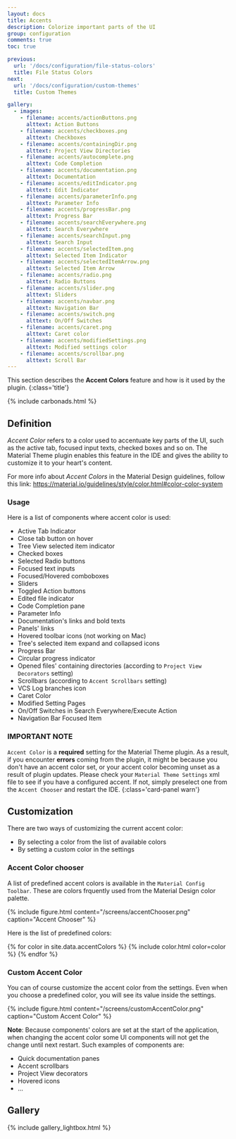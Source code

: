 ```yaml
---
layout: docs
title: Accents
description: Colorize important parts of the UI
group: configuration
comments: true
toc: true

previous:
  url: '/docs/configuration/file-status-colors'
  title: File Status Colors
next:
  url: '/docs/configuration/custom-themes'
  title: Custom Themes

gallery:
  - images:
    - filename: accents/actionButtons.png
      alttext: Action Buttons
    - filename: accents/checkboxes.png
      alttext: Checkboxes
    - filename: accents/containingDir.png
      alttext: Project View Directories
    - filename: accents/autocomplete.png
      alttext: Code Completion
    - filename: accents/documentation.png
      alttext: Documentation
    - filename: accents/editIndicator.png
      alttext: Edit Indicator
    - filename: accents/parameterInfo.png
      alttext: Parameter Info
    - filename: accents/progressBar.png
      alttext: Progress Bar
    - filename: accents/searchEverywhere.png
      alttext: Search Everywhere
    - filename: accents/searchInput.png
      alttext: Search Input
    - filename: accents/selectedItem.png
      alttext: Selected Item Indicator
    - filename: accents/selectedItemArrow.png
      alttext: Selected Item Arrow
    - filename: accents/radio.png
      alttext: Radio Buttons
    - filename: accents/slider.png
      alttext: Sliders
    - filename: accents/navbar.png
      alttext: Navigation Bar
    - filename: accents/switch.png
      alttext: On/Off Switches
    - filename: accents/caret.png
      alttext: Caret color
    - filename: accents/modifiedSettings.png
      alttext: Modified settings color
    - filename: accents/scrollbar.png
      alttext: Scroll Bar
---
```


This section describes the **Accent Colors** feature and how is it used by the plugin.
{:class='title'}

{% include carbonads.html %}

## Definition

_Accent Color_ refers to a color used to accentuate key parts of the UI, such as the active tab, focused input texts, checked boxes and so on. The Material Theme plugin enables this feature in the IDE and gives the ability to customize it to your heart's content.

For more info about _Accent Colors_ in the Material Design guidelines, follow this link: https://material.io/guidelines/style/color.html#color-color-system

### Usage

Here is a list of components where accent color is used:
- Active Tab Indicator
- Close tab button on hover
- Tree View selected item indicator
- Checked boxes
- Selected Radio buttons
- Focused text inputs
- Focused/Hovered comboboxes
- Sliders
- Toggled Action buttons
- Edited file indicator
- Code Completion pane
- Parameter Info
- Documentation's links and bold texts
- Panels' links
- Hovered toolbar icons (not working on Mac)
- Tree's selected item expand and collapsed icons
- Progress Bar
- Circular progress indicator
- Opened files' containing directories (according to `Project View Decorators` setting)
- Scrollbars (according to `Accent Scrollbars` setting)
- VCS Log branches icon
- Caret Color
- Modified Setting Pages
- On/Off Switches in Search Everywhere/Execute Action
- Navigation Bar Focused Item

### IMPORTANT NOTE

`Accent Color` is a **required** setting for the Material Theme plugin. As a result, if you encounter __errors__ coming from the plugin, it might be because you don't have an accent color set, or your accent color becoming unset as a result of plugin updates.
Please check your `Material Theme Settings` xml file to see if you have a configured accent. If not, simply preselect one from the `Accent Chooser` and restart the IDE.
{:class='card-panel warn'}

## Customization

There are two ways of customizing the current accent color:
- By selecting a color from the list of available colors
- By setting a custom color in the settings

### Accent Color chooser

A list of predefined accent colors is available in the `Material Config Toolbar`. These are colors frquently used from the Material Design color palette.

{% include figure.html content="/screens/accentChooser.png" caption="Accent Chooser" %}

Here is the list of predefined colors:

{% for color in site.data.accentColors %}
{% include color.html color=color %}
{% endfor %}

### Custom Accent Color

You can of course customize the accent color from the settings. Even when you choose a predefined color, you will see its value inside the settings.

{% include figure.html content="/screens/customAccentColor.png" caption="Custom Accent Color" %}

**Note**: Because components' colors are set at the start of the application, when changing the accent color some UI components will not get the change until next restart. Such examples of components are:
- Quick documentation panes
- Accent scrollbars
- Project View decorators
- Hovered icons
- ...


## Gallery

{% include gallery_lightbox.html %}


